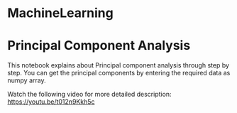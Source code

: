 # MachineLearning
# Principal Component Analysis

This notebook explains about Principal component analysis through step by step.
You can get the principal components by entering the required data as numpy array.

Watch the following video for more detailed description:
https://youtu.be/t012n9Kkh5c
